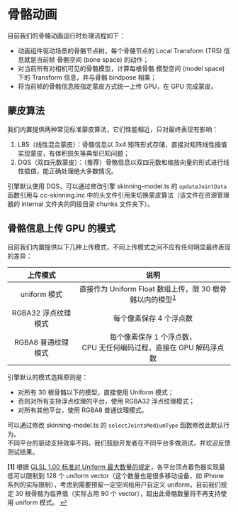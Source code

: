 
# 骨骼动画

目前我们的骨骼动画运行时处理流程如下：
* 动画组件驱动场景的骨骼节点树，每个骨骼节点的 Local Transform (TRS) 信息就是当前帧 骨骼空间 (bone space) 的动作；
* 对当前所有对相机可见的骨骼模型，计算每根骨骼 模型空间 (model space) 下的 Transform 信息，并与骨骼 bindpose 相乘；
* 将当前帧的骨骼信息按指定蒙皮方式统一上传 GPU，在 GPU 完成蒙皮。

## 蒙皮算法

我们内置提供两种常见标准蒙皮算法，它们性能相近，只对最终表现有影响：

1. LBS（线性混合蒙皮）：骨骼信息以 3x4 矩阵形式存储，直接对矩阵线性插值实现蒙皮，有体积损失等典型已知问题；
2. DQS（双四元数蒙皮）：（推荐）骨骼信息以双四元数和缩放向量的形式进行线性插值，能正确处理绝大多数情况。

引擎默认使用 DQS，可以通过修改引擎 skinning-model.ts 的 `updateJointData` 函数引用与 cc-skinning.inc 中的头文件引用来切换蒙皮算法（该文件在资源管理器的 internal 文件夹的同级目录 chunks 文件夹下）。

## 骨骼信息上传 GPU 的模式

目前我们内置提供以下几种上传模式，不同上传模式之间不应有任何明显最终表现的差异：

| 上传模式 | 说明 |
|:---:|:---:|
| uniform 模式 | 直接作为 Uniform Float 数组上传，限 30 根骨骼以内的模型<sup id="a1">[1](#f1)</sup> |
| RGBA32 浮点纹理模式 | 每个像素保存 4 个浮点数 |
| RGBA8 普通纹理模式 | 每个像素保存 1 个浮点数，<br>CPU 无任何编码过程，直接在 GPU 解码浮点数 |

引擎默认的模式选择原则是：
* 对所有 30 根骨骼以下的模型，直接使用 Uniform 模式；
* 否则对所有支持浮点纹理的平台，使用 RGBA32 浮点纹理模式；
* 对所有其他平台，使用 RGBA8 普通纹理模式。

可以通过修改 skinning-model.ts 的 `selectJointsMediumType` 函数修改此默认行为。<br>
不同平台的驱动支持效率不同，我们鼓励开发者在不同平台多做测试，并欢迎反馈测试结果。

<b id="f1">[1]</b> 根据 [GLSL 1.00 标准对 Uniform 最大数量的规定](https://www.khronos.org/files/opengles_shading_language.pdf#page=67)，各平台顶点着色器实现最低可以限制到 128 个 uniform vector（这个数量也是很多移动设备，如 iPhone 系列的实际限制），考虑到需要预留一定空间给用户自定义 uniform，目前我们规定 30 根骨骼为临界值（实际占用 90 个 vector），超出此骨骼数量将不再支持使用 uniform 模式。 [↩](#a1)<br>
